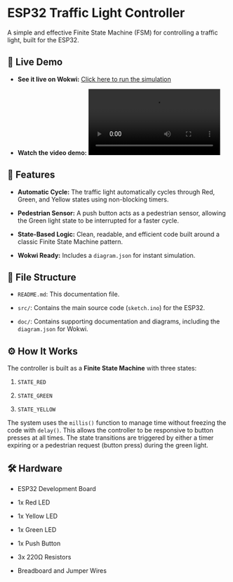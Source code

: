 # ESP32 Traffic Light Controller

A simple and effective Finite State Machine (FSM) for controlling a traffic light, built for the ESP32.

## 🎥 Live Demo

* **See it live on Wokwi:** [Click here to run the simulation](https://wokwi.com/projects/438742735281832961)

* **Watch the video demo:** ![Traffic Light Simulation](https://github.com/KrishnSinghIITM/Embedded-FSM-Projects/blob/main/Project_01_TrafficLight/doc/demo.mp4?raw=true)


## 🚦 Features

* **Automatic Cycle:** The traffic light automatically cycles through Red, Green, and Yellow states using non-blocking timers.

* **Pedestrian Sensor:** A push button acts as a pedestrian sensor, allowing the Green light state to be interrupted for a faster cycle.

* **State-Based Logic:** Clean, readable, and efficient code built around a classic Finite State Machine pattern.

* **Wokwi Ready:** Includes a `diagram.json` for instant simulation.

## 📂 File Structure

* `README.md`: This documentation file.

* `src/`: Contains the main source code (`sketch.ino`) for the ESP32.

* `doc/`: Contains supporting documentation and diagrams, including the `diagram.json` for Wokwi.

## ⚙️ How It Works

The controller is built as a **Finite State Machine** with three states:

1. `STATE_RED`

2. `STATE_GREEN`

3. `STATE_YELLOW`

The system uses the `millis()` function to manage time without freezing the code with `delay()`. This allows the controller to be responsive to button presses at all times. The state transitions are triggered by either a timer expiring or a pedestrian request (button press) during the green light.

## 🛠️ Hardware

* ESP32 Development Board

* 1x Red LED

* 1x Yellow LED

* 1x Green LED

* 1x Push Button

* 3x 220Ω Resistors

* Breadboard and Jumper Wires
